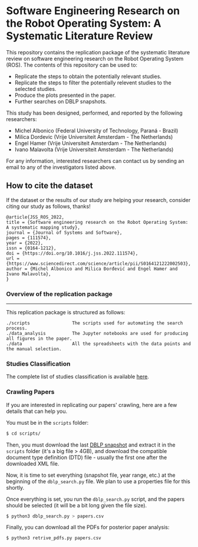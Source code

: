 # Software Engineering Research on the Robot Operating System: A Systematic Literature Review

This repository contains the replication package of the systematic literature review on software engineering research on the Robot Operating System (ROS). 
The contents of this repository can be used to:

- Replicate the steps to obtain the potentially relevant studies.
- Replicate the steps to filter the potentially relevent studies to the selected studies.
- Produce the plots presented in the paper.
- Further searches on DBLP snapshots.

This study has been designed, performed, and reported by the following researchers:

- Michel Albonico (Federal University of Technology, Paraná - Brazil)
- Milica Dordevic (Vrije Universiteit Amsterdam - The Netherlands)
- Engel Hamer (Vrije Universiteit Amsterdam - The Netherlands)
- Ivano Malavolta (Vrije Universiteit Amsterdam - The Netherlands)

For any information, interested researchers can contact us by sending an email to any of the investigators listed above.

## How to cite the dataset
If the dataset or the results of our study are helping your research, consider citing our study as follows, thanks!

```
@article{JSS_ROS_2022,
title = {Software engineering research on the Robot Operating System: A systematic mapping study},
journal = {Journal of Systems and Software},
pages = {111574},
year = {2022},
issn = {0164-1212},
doi = {https://doi.org/10.1016/j.jss.2022.111574},
url = {https://www.sciencedirect.com/science/article/pii/S0164121222002503},
author = {Michel Albonico and Milica Đorđević and Engel Hamer and Ivano Malavolta},
}
```

### Overview of the replication package
---

This replication package is structured as follows:

```
./scripts                The scripts used for automating the search process.
./data_analysis          The Jupyter notebooks are used for producing all figures in the paper.
./data                   All the spreadsheets with the data points and the manual selection.
```


### Studies Classification

The complete list of studies classification is available [here](https://github.com/S2-group/SLR_SE_ROS_2022/blob/main/data_analysis/studies_classification.pdf).


### Crawling Papers

If you are interested in replicating our papers' crawling, here are a few details that can help you.

You must be in the `scripts` folder:

```bash
$ cd scripts/
```

Then, you must download the last [DBLP snapshot](https://dblp.org/xml/release/) and extract it in the `scripts` folder (it's a big file > 4GB), and download the compatible document type definition (DTD) file - usually the first one after the downloaded XML file.

Now, it is time to set everything (snapshot file, year range, etc.) at the beginning of the `dblp_search.py` file. We plan to use a properties file for this shortly.

Once everything is set, you run the `dblp_search.py` script, and the papers should be selected (it will be a bit long given the file size).

```bash
$ python3 dblp_search.py > papers.csv
```

Finally, you can download all the PDFs for posterior paper analysis:

```bash
$ python3 retrive_pdfs.py papers.csv
```
